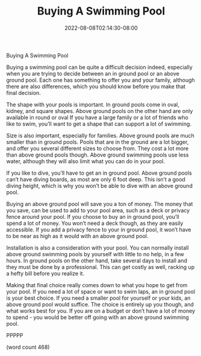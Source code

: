 ﻿---
title: "Buying A Swimming Pool"
date: 2022-08-08T02:14:30-08:00
description: "Swimming-Pools Tips for Web Success"
featured_image: "/images/Swimming-Pools.jpg"
tags: ["Swimming Pools"]
---

Buying A Swimming Pool

Buying a swimming pool can be quite a difficult decision indeed, especially when you are trying to decide between an in ground pool or an above ground pool.  Each one has something to offer you and your family, although there are also differences, which you should know before you make that final decision.

The shape with your pools is important.  In ground pools come in oval, kidney, and square shapes.  Above ground pools on the other hand are only available in round or oval If you have a large family or a lot of friends who like to swim, you’ll want to get a shape that can support a lot of swimming.

Size is also important, especially for families.  Above ground pools are much smaller than in ground pools.  Pools that are in the ground are a lot bigger, and offer you several different sizes to choose from.  They cost a lot more than above ground pools though.  Above ground swimming pools use less water, although they will also limit what you can do in your pool.

If you like to dive, you’ll have to get an in ground pool.  Above ground pools can’t have diving boards, as most are only 6 foot deep.  This isn’t a good diving height, which is why you won’t be able to dive with an above ground pool.

Buying an above ground pool will save you a ton of money.  The money that you save, can be used to add to your pool area, such as a deck or privacy fence around your pool.  If you choose to buy an in ground pool, you’ll spend a lot of money.  You won’t need a deck though, as they are easily accessible.  If you add a privacy fence to your in ground pool, it won’t have to be near as high as it would with an above ground pool.

Installation is also a consideration with your pool.  You can normally install above ground swimming pools by yourself with little to no help, in a few hours.  In ground pools on the other hand, take several days to install and they must be done by a professional. This can get costly as well, racking up a hefty bill before you realize it.

Making that final choice really comes down to what you hope to get from your pool.  If you need a lot of space or want to swim laps, an in ground pool is your best choice.  If you need a smaller pool for yourself or your kids, an above ground pool would suffice.  The choice is entirely up you though, and what works best for you.  If you are on a budget or don’t have a lot of money to spend - you would be better off going with an above ground swimming pool.

PPPPP

(word count 468)
